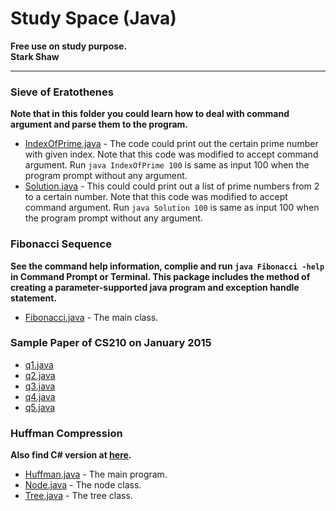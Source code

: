 Study Space (Java)
============

**Free use on study purpose.**  
**Stark Shaw**

***

### Sieve of Eratothenes
**Note that in this folder you could learn how to deal with command argument and parse them to the program.**
- [IndexOfPrime.java](SieveOfEratothenes/src/IndexOfPrime.java) - The code could print out the certain prime number with given index. Note that this code was modified to accept command argument. Run `java IndexOfPrime 100` is same as input 100 when the program prompt without any argument.
- [Solution.java](SieveOfEratothenes/src/Solution.java) - This could could print out a list of prime numbers from 2 to a certain number. Note that this code was modified to accept command argument. Run `java Solution 100` is same as input 100 when the program prompt without any argument.

### Fibonacci Sequence
**See the command help information, complie and run `java Fibonacci -help` in Command Prompt or Terminal. This package includes the method of creating a parameter-supported java program and exception handle statement.**
- [Fibonacci.java](FibonacciSequence/src/Fibonacci.java) - The main class.

### Sample Paper of CS210 on January 2015 ###
- [q1.java](SamplePaper/q1/src/main.java)
- [q2.java](SamplePaper/q2/src/main.java)
- [q3.java](SamplePaper/q3/src/main.java)
- [q4.java](SamplePaper/q4/src/main.java)
- [q5.java](SamplePaper/q5/src/main.java)

### Huffman Compression
**Also find C# version at [here](https://github.com/starkshaw/CSstudyspace/tree/master/HuffmanCompression).**
- [Huffman.java](HuffmanAdvanced/src/Huffman.java) - The main program.
- [Node.java](HuffmanAdvanced/src/Node.java) - The node class.
- [Tree.java](HuffmanAdvanced/src/Tree.java) - The tree class.